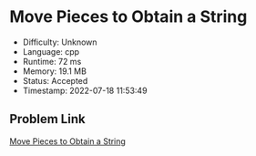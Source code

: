 # Move Pieces to Obtain a String

- Difficulty: Unknown
- Language: cpp
- Runtime: 72 ms
- Memory: 19.1 MB
- Status: Accepted
- Timestamp: 2022-07-18 11:53:49

## Problem Link
[Move Pieces to Obtain a String](https://leetcode.com/problems/move-pieces-to-obtain-a-string)

